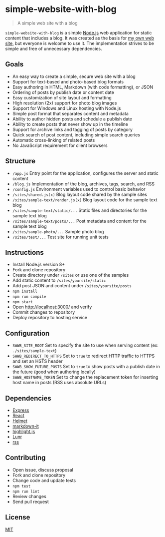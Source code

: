 # simple-website-with-blog

> A simple web site with a blog

`simple-website-with-blog` is a simple [Node.js](https://nodejs.org/) web application for static content that includes a blog.
It was created as the basis for [my own web site](https://dlaa.me/), but everyone is welcome to use it.
The implementation strives to be simple and free of unnecessary dependencies.

## Goals

- An easy way to create a simple, secure web site with a blog
- Support for text-based and photo-based blog formats
- Easy authoring in HTML, Markdown (with code formatting), or JSON
- Ordering of posts by publish date or content date
- Easy customization of site layout and formatting
- High resolution (2x) support for photo blog images
- Support for Windows and Linux hosting with Node.js
- Simple post format that separates content and metadata
- Ability to author hidden posts and schedule a publish date
- Ability to create posts that never show up in the timeline
- Support for archive links and tagging of posts by category
- Quick search of post content, including simple search queries
- Automatic cross-linking of related posts
- No JavaScript requirement for client browsers

## Structure

- `/app.js` Entry point for the application, configures the server and static content
- `/blog.js` Implementation of the blog, archives, tags, search, and RSS
- `/config.js` Environment variables used to control basic behavior
- `/sites/shared.js(x)` Blog layout code shared by the sample sites
- `/sites/sample-text/render.js(x)` Blog layout code for the sample text blog
- `/sites/sample-text/static/...` Static files and directories for the sample text blog
- `/sites/sample-text/posts/...` Post metadata and content for the sample text blog
- `/sites/sample-photo/...` Sample photo blog
- `/sites/test/...` Test site for running unit tests

## Instructions

- Install Node.js version 8+
- Fork and clone repository
- Create directory under `/sites` or use one of the samples
- Add static content to `/sites/yoursite/static`
- Add post JSON and content under `/sites/yoursite/posts`
- `npm install`
- `npm run compile`
- `npm start`
- Open <http://localhost:3000/> and verify
- Commit changes to repository
- Deploy repository to hosting service

## Configuration

- `SWWB_SITE_ROOT` Set to specify the site to use when serving content (ex: `./sites/sample-text`)
- `SWWB_REDIRECT_TO_HTTPS` Set to `true` to redirect HTTP traffic to HTTPS and set an HSTS header
- `SWWB_SHOW_FUTURE_POSTS` Set to `true` to show posts with a publish date in the future (good when authoring locally)
- `SWWB_HOSTNAME_TOKEN` Set to change the replacement token for inserting host name in posts (RSS uses absolute URLs)

## Dependencies

- [Express](http://expressjs.com/)
- [React](https://reactjs.org/)
- [Helmet](https://helmetjs.github.io/)
- [markdown-it](https://github.com/markdown-it/markdown-it)
- [highlight.js](https://highlightjs.org/)
- [Lunr](https://lunrjs.com/)
- [rss](https://github.com/dylang/node-rss)

## Contributing

- Open issue, discuss proposal
- Fork and clone repository
- Change code and update tests
- `npm test`
- `npm run lint`
- Review changes
- Send pull request

## License

[MIT](LICENSE)
